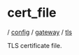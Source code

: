# cert_file

/ [config](/reference/config/index.md) / [gateway](/reference/config/config/gateway/index.md) / [tls](/reference/config/config/gateway/tls/index.md) 

TLS certificate file.

